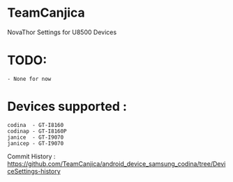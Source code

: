 TeamCanjica
===========

NovaThor Settings for U8500 Devices

TODO:
=======

	- None for now

Devices supported :
===================

	codina 	- GT-I8160
	codinap - GT-I8160P
	janice 	- GT-I9070
	janicep - GT-I9070

Commit History : https://github.com/TeamCanjica/android_device_samsung_codina/tree/DeviceSettings-history
